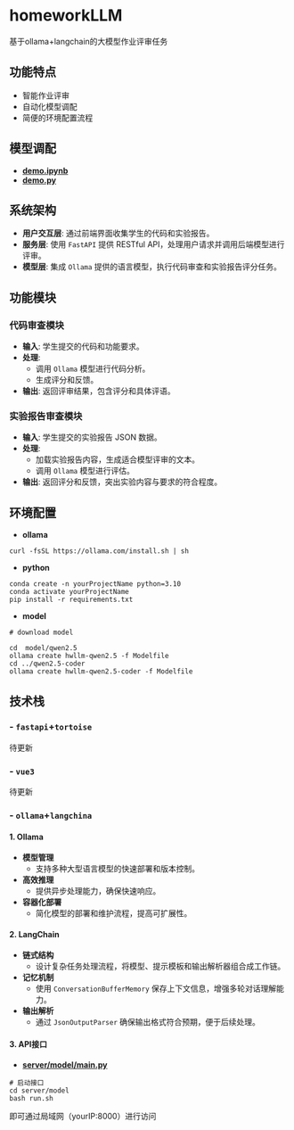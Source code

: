 # homeworkLLM
基于ollama+langchain的大模型作业评审任务

## 功能特点
- 智能作业评审
- 自动化模型调配
- 简便的环境配置流程

## 模型调配
- **[demo.ipynb](demo.ipynb)**
- **[demo.py](demo.py)**

## 系统架构
- **用户交互层**: 通过前端界面收集学生的代码和实验报告。
- **服务层**: 使用 `FastAPI` 提供 RESTful API，处理用户请求并调用后端模型进行评审。
- **模型层**: 集成 `Ollama` 提供的语言模型，执行代码审查和实验报告评分任务。

## 功能模块
### 代码审查模块
- **输入**: 学生提交的代码和功能要求。
- **处理**: 
  - 调用 `Ollama` 模型进行代码分析。
  - 生成评分和反馈。
- **输出**: 返回评审结果，包含评分和具体评语。

### 实验报告审查模块
- **输入**: 学生提交的实验报告 JSON 数据。
- **处理**:
  - 加载实验报告内容，生成适合模型评审的文本。
  - 调用 `Ollama` 模型进行评估。
- **输出**: 返回评分和反馈，突出实验内容与要求的符合程度。


## 环境配置
- **ollama**
```shell
curl -fsSL https://ollama.com/install.sh | sh
```
- **python**
```shell
conda create -n yourProjectName python=3.10
conda activate yourProjectName
pip install -r requirements.txt
```

- **model**
```shell
# download model

cd  model/qwen2.5
ollama create hwllm-qwen2.5 -f Modelfile
cd ../qwen2.5-coder
ollama create hwllm-qwen2.5-coder -f Modelfile
```

## 技术栈
### - **`fastapi`+`tortoise`**
  待更新

### - **`vue3`**
  待更新

### - **`ollama`+`langchina`**
#### 1. **Ollama**
- **模型管理**
  - 支持多种大型语言模型的快速部署和版本控制。
- **高效推理**
  - 提供异步处理能力，确保快速响应。
- **容器化部署**
  - 简化模型的部署和维护流程，提高可扩展性。

#### 2. **LangChain**
- **链式结构**
  - 设计复杂任务处理流程，将模型、提示模板和输出解析器组合成工作链。
- **记忆机制**
  - 使用 `ConversationBufferMemory` 保存上下文信息，增强多轮对话理解能力。
- **输出解析**
  - 通过 `JsonOutputParser` 确保输出格式符合预期，便于后续处理。

#### 3. **API接口**
- **[server/model/main.py](server/model/main.py)**
```shell
# 启动接口
cd server/model
bash run.sh
```
即可通过局域网（yourIP:8000）进行访问